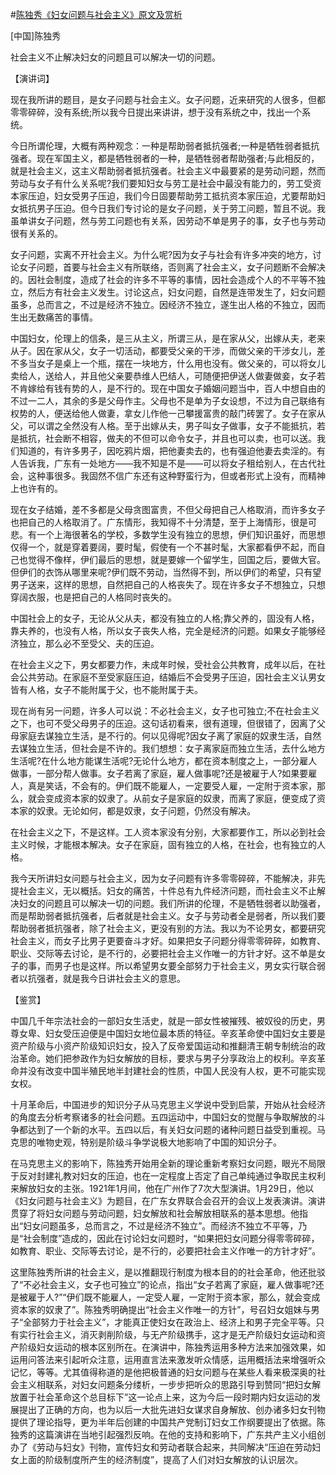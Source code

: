 #[陈独秀《妇女问题与社会主义》原文及赏析](https://www.vrrw.net/wx/14801.html)

[中国]陈独秀

社会主义不止解决妇女的问题且可以解决一切的问题。

【演讲词】

现在我所讲的题目，是女子问题与社会主义。女子问题，近来研究的人很多，但都零零碎碎，没有系统;所以我今日提出来讲讲，想于没有系统之中，找出一个系统。

今日所谓伦理，大概有两种观念：一种是帮助弱者抵抗强者;一种是牺牲弱者抵抗强者。现在军国主义，都是牺牲弱者的一种，是牺牲弱者帮助强者;与此相反的，就是社会主义，这主义帮助弱者抵抗强者。社会主义中最要紧的是劳动问题，然而劳动与女子有什么关系呢?我们要知妇女与劳工是社会中最没有能力的，劳工受资本家压迫，妇女受男子压迫，我们今日固要帮助劳工抵抗资本家压迫，尤要帮助妇女抵抗男子压迫。但今日我们专讨论的是女子问题，关于劳工问题，暂且不说。我虽单讲女子问题，然与劳工问题也有关系，因劳动不单是男子的事，女子也与劳动很有关系的。

女子问题，实离不开社会主义。为什么呢?因为女子与社会有许多冲突的地方，讨论女子问题，首要与社会主义有所联络，否则离了社会主义，女子问题断不会解决的。因社会制度，造成了社会的许多不平等的事情，因社会造成个人的不平等不独立，然后方有社会主义发生。讨论这点，妇女问题，自然是连带发生了，妇女问题虽多，总而言之，不过是经济不独立。因经济不独立，遂生出人格的不独立，因而生出无数痛苦的事情。

中国妇女，伦理上的信条，是三从主义，所谓三从，是在家从父，出嫁从夫，老来从子。因在家从父，女子一切活动，都要受父亲的干涉，而做父亲的干涉女儿，差不多当女子是桌上一个瓶，摆在一块地方，什么用也没有。做父亲的，可以将女儿卖给人，送给人，并且他父亲要恭维人巴结人，可随便把伊送人做妻做妾，女子若不肯嫁给有钱有势的人，是不行的。现在中国女子婚姻问题当中，百人中想自由的不过一二人，其余的多是父母作主。父母也不是单为子女设想，不过为自己联络有权势的人，便送给他人做妻，拿女儿作他一己攀援富贵的敲门砖罢了。女子在家从父，可以谓之全然没有人格。至于出嫁从夫，男子叫女子做事，女子不能抵抗，若是抵抗，社会断不相容，做夫的不但可以命令女子，并且也可以卖，也可以送。我们知道的，有许多男子，因吃鸦片烟，把他妻卖去的，也有强迫他妻去卖淫的。有人告诉我，广东有一处地方——我不知是不是——可以将女子租给别人，在古代社会，这种事很多。我固然不信广东还有这种野蛮行为，但或者形式上没有，而精神上也许有的。

现在女子结婚，差不多都是父母贪图富贵，不但父母把自己人格取消，而许多女子也把自己的人格取消了。广东情形，我知得不十分清楚，至于上海情形，很是可悲。有一个上海很著名的学校，多数学生没有独立的思想，伊们知识虽好，而思想仅得一个，就是穿着要阔，要时髦，假使有一个不甚时髦，大家都看伊不起，而自己也觉得不像样，伊们最后的思想，就是要嫁一个留学生，回国之后，要做大官。但伊们的衣饰从哪里来呢?伊们既不劳动，当然得不到，所以伊们的希望，只有望男子送来，这样的思想，自然把自己的人格丧失了。现在许多女子不想独立，只想穿阔衣服，也是把自己的人格同时丧失的。

中国社会上的女子，无论从父从夫，都没有独立的人格;靠父养的，固没有人格，靠夫养的，也没有人格，所以女子丧失人格，完全是经济的问题。如果女子能够经济独立，那么必不至受父、夫的压迫。

在社会主义之下，男女都要力作，未成年时候，受社会公共教育，成年以后，在社会公共劳动。在家庭不至受家庭压迫，结婚后不会受男子压迫，因社会主义认男女皆有人格，女子不能附属于父，也不能附属于夫。

现在尚有另一问题，许多人可以说：不必社会主义，女子也可独立;不在社会主义之下，也可不受父母男子的压迫。这句话初看来，很有道理，但很错了，因离了父母家庭去谋独立生活，是不行的。何以见得呢?因女子离了家庭的奴隶生活，自然去谋独立生活，但社会是不许的。我们想想：女子离家庭而独立生活，去什么地方生活呢?在什么地方能谋生活呢?无论什么地方，都在资本制度之上，一部分雇人做事，一部分帮人做事。女子若离了家庭，雇人做事呢?还是被雇于人?如果要雇人，真是笑话，不会有的。伊们既不能雇人，一定要受人雇，一定附于资本家，那么，就会变成资本家的奴隶了。从前女子是家庭的奴隶，而离了家庭，便变成了资本家的奴隶。无论如何，都是奴隶，女子问题，仍然没有解决。

在社会主义之下，不是这样。工人资本家没有分别，大家都要作工，所以必到社会主义时候，才能根本解决。女子在家庭，固有独立的人格，在社会，也有独立的人格。

我今天所讲妇女问题与社会主义，因为女子问题有许多零零碎碎，不能解决，非先提社会主义，无以概括。妇女的痛苦，十件总有九件经济问题，而社会主义不止解决妇女的问题且可以解决一切的问题。我们所讲的伦理，不是牺牲弱者以助强者，而是帮助弱者抵抗强者，后者就是社会主义。女子与劳动者全是弱者，所以我们要帮助弱者抵抗强者，除了社会主义，更没有别的方法。我以为不论男女，都要研究社会主义，而女子比男子更要奋斗才好。如果把女子问题分得零零碎碎，如教育、职业、交际等去讨论，是不行的，必要把社会主义作唯一的方针才好。这不单是女子的事，而男子也是这样。所以希望男女要全部努力于社会主义，男女实行联合弱者以抗强者，就是我今日讲社会主义的意思。



【鉴赏】

中国几千年宗法社会的一部妇女生活史，就是一部女性被摧残、被奴役的历史，男尊女卑、妇女受压迫便是中国妇女地位最本质的特征。辛亥革命使中国妇女主要是资产阶级与小资产阶级知识妇女，投入了反帝爱国运动和推翻清王朝专制统治的政治革命。她们把参政作为妇女解放的目标，要求与男子分享政治上的权利。辛亥革命并没有改变中国半殖民地半封建社会的性质，中国人民没有人权，更不可能实现女权。

十月革命后，中国进步的知识分子从马克思主义学说中受到启蒙，开始从社会经济的角度去分析考察诸多的社会问题。五四运动中，中国妇女的觉醒与争取解放的斗争都达到了一个新的水平。五四以后，有关妇女问题的诸种问题日益受到重视。马克思的唯物史观，特别是阶级斗争学说极大地影响了中国的知识分子。

在马克思主义的影响下，陈独秀开始用全新的理论重新考察妇女问题，眼光不局限于反对封建礼教对妇女的压迫，也在一定程度上否定了自己单纯通过争取民主权利来解放妇女的主张。1921年1月间，他在广州作了7次大型演讲。1月29日，他以《妇女问题与社会主义》为题目，在广东女界联合会召开的会议上发表演讲。演讲贯穿了将妇女问题与劳动问题，妇女解放和社会解放相联系的基本思想。他指出“妇女问题虽多，总而言之，不过是经济不独立”。而经济不独立不平等，乃是“社会制度”造成的，因此在讨论妇女问题时，“如果把妇女问题分得零零碎碎，如教育、职业、交际等去讨论，是不行的，必要把社会主义作唯一的方针才好”。

这里陈独秀所讲的社会主义，是以推翻现行制度为根本目的的社会革命，他还批驳了“不必社会主义，女子也可独立”的论点，指出“女子若离了家庭，雇人做事呢?还是被雇于人?”“伊们既不能雇人，一定受人雇，一定附于资本家，那么，就会变成资本家的奴隶了”。陈独秀明确提出“社会主义作唯一的方针”，号召妇女姐妹与男子“全部努力于社会主义”，才能真正使妇女在政治上、经济上和男子完全平等。只有实行社会主义，消灭剥削阶级，与无产阶级携手，这才是无产阶级妇女运动和资产阶级妇女运动的根本区别所在。在演讲中，陈独秀运用多种方法来加强效果，如运用问答法来引起听众注意，运用直言法来激发听众情感，运用概括法来增强听众记忆，等等。尤其值得称道的是他把极普通的妇女问题与在某些人看来极深奥的社会主义相联系，对妇女问题条分缕析，一步步把听众的思路引导到赞同“把妇女解放置于社会革命这个总目标下”这一论点上来，这为今后一段时期内妇女运动的发展提出了正确的方向，也为以后一大批先进妇女谋求自身解放、创办诸多妇女刊物提供了理论指导，更为半年后创建的中国共产党制订妇女工作纲要提出了依据。陈独秀的这篇演讲在当地引起强烈反响。在他的支持和影响下，广东共产主义小组创办了《劳动与妇女》刊物，宣传妇女和劳动者联合起来，共同解决“压迫在劳动妇女上面的阶级制度所产生的经济制度”，提高了人们对妇女解放的认识层次。

